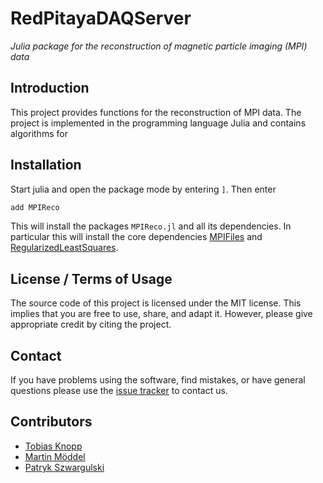 # RedPitayaDAQServer

*Julia package for the reconstruction of magnetic particle imaging (MPI) data*

## Introduction

This project provides functions for the reconstruction of MPI data. The project
is implemented in the programming language Julia and contains algorithms for


## Installation

Start julia and open the package mode by entering `]`. Then enter
```julia
add MPIReco
```
This will install the packages `MPIReco.jl` and all its dependencies. In particular
this will install the core dependencies [MPIFiles](https://github.com/MagneticParticleImaging/MPIFiles.jl.git) and [RegularizedLeastSquares](https://github.com/tknopp/RegularizedLeastSquares.jl.git).

## License / Terms of Usage

The source code of this project is licensed under the MIT license. This implies that
you are free to use, share, and adapt it. However, please give appropriate credit
by citing the project.

## Contact

If you have problems using the software, find mistakes, or have general questions please use
the [issue tracker](https://github.com/MagneticParticleImaging/MPIReco.jl/issues) to contact us.

## Contributors

* [Tobias Knopp](https://www.tuhh.de/ibi/people/tobias-knopp-head-of-institute.html)
* [Martin Möddel](https://www.tuhh.de/ibi/people/martin-moeddel.html)
* [Patryk Szwargulski](https://www.tuhh.de/ibi/people/patryk-szwargulski.html)
